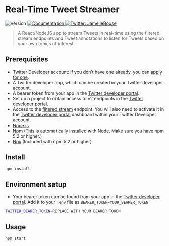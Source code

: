# Real-Time Tweet Streamer

<p>
  <img alt="Version" src="https://img.shields.io/badge/version-1.0.0-blue.svg?cacheSeconds=2592000" />
  <a href="https://github.com/Jamelle-Boose/real-time-tweet-streamer#readme" target="_blank">
    <img alt="Documentation" src="https://img.shields.io/badge/documentation-yes-brightgreen.svg" />
  </a>
  <a href="https://twitter.com/JamelleBoose" target="_blank">
    <img alt="Twitter: JamelleBoose" src="https://img.shields.io/twitter/follow/JamelleBoose.svg?style=social" />
  </a>
</p>

> A React/NodeJS app to stream Tweets in real-time using the filtered stream endpoints and Tweet annotations to listen for Tweets based on your own topics of interest.

## Prerequisites

- Twitter Developer account: if you don’t have one already, you can [apply for one](https://developer.twitter.com/en/apply-for-access.html).
- A Twitter developer app, which can be created in your Twitter developer account.
- A bearer token from your app in the [Twitter developer portal](https://developer.twitter.com/en/docs/developer-portal/overview).
- Set up a project to obtain access to v2 endpoints in the [Twitter developer portal](https://developer.twitter.com/en/docs/developer-portal/overview).
- Access to the [filtered stream](http://developer.twitter.com/en/docs/twitter-api/tweets/filter-stream) endpoint. You will also need to activate it in the [Twitter developer portal](https://developer.twitter.com/en/docs/developer-portal/overview) dashboard within your Twitter Developer account.
- [Node.js](https://nodejs.org/)
- [Npm](https://docs.npmjs.com/about-npm) (This is automatically installed with Node. Make sure you have npm 5.2 or higher.)
- [Npx](https://www.npmjs.com/package/npx) (Included with npm 5.2 or higher)

## Install

```sh
npm install
```

## Environment setup

- Your bearer token can be found from your app in the [Twitter developer portal](https://developer.twitter.com/en/docs/developer-portal/overview). Add it to your `.env` file as `BEARER_TOKEN=YOUR_BEARER_TOKEN`.

```sh
TWITTER_BEARER_TOKEN=REPLACE WITH YOUR BEARER TOKEN
```

## Usage

```sh
npm start
```
